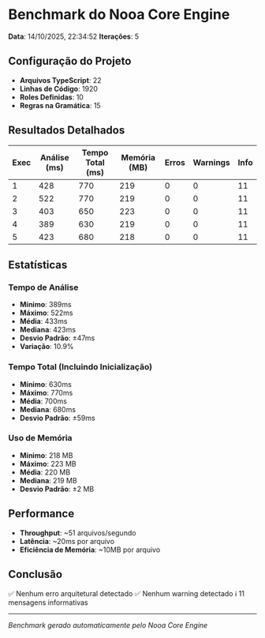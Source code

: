 # Benchmark do Nooa Core Engine

**Data**: 14/10/2025, 22:34:52
**Iterações**: 5

## Configuração do Projeto

- **Arquivos TypeScript**: 22
- **Linhas de Código**: 1920
- **Roles Definidas**: 10
- **Regras na Gramática**: 15

## Resultados Detalhados

| Exec | Análise (ms) | Tempo Total (ms) | Memória (MB) | Erros | Warnings | Info |
|------|--------------|------------------|--------------|-------|----------|------|
| 1 | 428 | 770 | 219 | 0 | 0 | 11 |
| 2 | 522 | 770 | 219 | 0 | 0 | 11 |
| 3 | 403 | 650 | 223 | 0 | 0 | 11 |
| 4 | 389 | 630 | 219 | 0 | 0 | 11 |
| 5 | 423 | 680 | 218 | 0 | 0 | 11 |

## Estatísticas

### Tempo de Análise

- **Mínimo**: 389ms
- **Máximo**: 522ms
- **Média**: 433ms
- **Mediana**: 423ms
- **Desvio Padrão**: ±47ms
- **Variação**: 10.9%

### Tempo Total (Incluindo Inicialização)

- **Mínimo**: 630ms
- **Máximo**: 770ms
- **Média**: 700ms
- **Mediana**: 680ms
- **Desvio Padrão**: ±59ms

### Uso de Memória

- **Mínimo**: 218 MB
- **Máximo**: 223 MB
- **Média**: 220 MB
- **Mediana**: 219 MB
- **Desvio Padrão**: ±2 MB

## Performance

- **Throughput**: ~51 arquivos/segundo
- **Latência**: ~20ms por arquivo
- **Eficiência de Memória**: ~10MB por arquivo

## Conclusão

✅ Nenhum erro arquitetural detectado
✅ Nenhum warning detectado
ℹ️ 11 mensagens informativas

---

*Benchmark gerado automaticamente pelo Nooa Core Engine*

